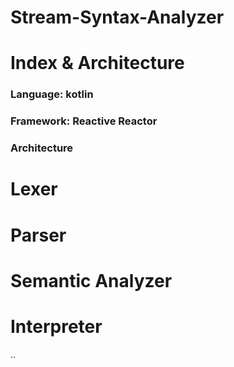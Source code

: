 # Stream-Syntax-Analyzer

# Index & Architecture
### Language: kotlin
### Framework: Reactive Reactor
### Architecture

# Lexer

# Parser

# Semantic Analyzer

# Interpreter

..